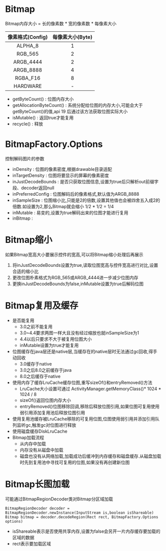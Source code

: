 # Bitmap
Bitmap内存大小 = 长的像素数 * 宽的像素数 * 每像素大小

| 像素格式(Config) | 每像素大小(Byte) |
|:---------------:|:----------------:|
|     ALPHA_8     |        1         |
|     RGB_565     |        2         |
|    ARGB_4444    |        2         |
|    ARGB_8888    |        4         |
|    RGBA_F16     |        8         |
|    HARDWARE     |        -         |

- getByteCount() : 位图内存大小
- getAllocationByteCount() : 系统分配给位图的内存大小,可能会大于getByteCount()的值,api 19 后通过该方法获取位图实际大小
- isMutable() : 返回true才能复用
- recycle() : 释放

# BitmapFactory.Options
控制解码图片的参数
- inDensity : 位图的像素密度,根据drawable目录适配
- inTargetDensity : 位图将要显示的屏幕的像素密度
- inJustDecodeBounds : 是否只获取位图信息,设置为true后只解析out前缀字段、decoder返回null
- inPreferredConfig : 位图解码后的像素格式,默认值为ARGB_8888
- inSampleSize : 位图缩小比,只能是2的倍数,设置其他值也会被四舍五入成2的倍数.如设置为2,那么Bitmap就会缩小 1/2 * 1/2 = 1/4
- inMutable : 易变的,设置为true解码出来的位图才能进行复用
- inBitmap :

# Bitmap缩小
如果Bitmap宽高大小要展示控件的宽高,可以将Bitmap缩小处理后再展示
1. 将inJustDecodeBounds设置为true,读取位图宽高与控件宽高进行对比,设置合适的缩小比
2. 更改位图朴素格式为RGB_565或ARGB_4444进一步减少位图内存
3. 更换inJustDecodeBounds为false,inMutable设置为true后解码位图

# Bitmap复用及缓存
 - 是否能复用
    - 3.0之前不能复用
    - 3.0~4.4要求两图一样大且没有经过缩放也就inSampleSize为1
    - 4.4以后只要求不大于被复用位图大小
    - inMutable设置为true才能复用
 - 位图缓存在java层还是native层,当缓存在的native层时无法通过gc回收,得手动回收
    - 3.0缓存于native
    - 3.0之后8.0之前缓存于java
    - 8.0之后缓存于native
 - 使用内存了缓存LruCache缓存位图,重写sizeOf()和entryRemoved()方法
    - LruCache大小设置可通过 ActivityManager.getMemoryClass()* 1024 * 1024 / 8
    - sizeOf()返回位图内存大小
    - entryRemoved()位图移除回调,移除后释放位图引用,如果位图可复用使用弱引用添加复用池后释放位图引用
 - 使用复用池缓存被LruCache移除的可复用位图,位图使用弱引用并添加引用队列监听gc,触发gc对位图进行释放
 - 使用磁盘缓存DiskLruCache
 - Bitmap加载流程
    - 从内存中加载
    - 内存没有从磁盘中加载
    - 磁盘也没有从网络加载,加载成功后缓冲到内存缓存和磁盘缓存.从磁盘加载时先到复用池中寻找可复用的位图,如果没有再创建新位图

# Bitmap长图加载
可能通过BitmapRegionDecoder类对Bitmap分区域加载
```
BitmapRegionDecoder decoder = BitmapRegionDecoder.newInstance(InputStream is,boolean isShareable)
Bitmap bitmap = decoder.decodeRegion(Rect rect, BitmapFactory.Options options)
```
- isShareable表示是否使用共享内存,设置为false会另开一片内存缓存要加载的区域的数据
- rect表示要加载区域


